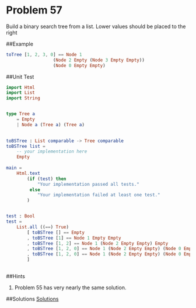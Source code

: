 # Problem 57

Build a binary search tree from a list. Lower values should be placed to the right

##Example 
```elm
toTree [1, 2, 3, 0] == Node 1 
                  (Node 2 Empty (Node 3 Empty Empty)) 
                  (Node 0 Empty Empty)
```

##Unit Test
```elm
import Html
import List
import String


type Tree a
    = Empty
    | Node a (Tree a) (Tree a)
    

toBSTree : List comparable -> Tree comparable
toBSTree list =
    -- your implementation here
    Empty            
  
main =
    Html.text
        (if (test) then
            "Your implementation passed all tests."
         else
            "Your implementation failed at least one test."
        )


test : Bool
test =
    List.all ((==) True)
        [ toBSTree [] == Empty
        , toBSTree [1] == Node 1 Empty Empty
        , toBSTree [1, 2] == Node 1 (Node 2 Empty Empty) Empty
        , toBSTree [1, 2, 0] == Node 1 (Node 2 Empty Empty) (Node 0 Empty Empty)
        , toBSTree [1, 2, 0] == Node 1 (Node 2 Empty Empty) (Node 0 Empty Empty)
        ]
  
```

##Hints
1. Problem 55 has very nearly the same solution. 

##Solutions
[Solutions](../s/s57.md)
